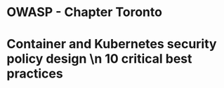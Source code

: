 # OWASP - Chapter Toronto
# Container and Kubernetes security policy design \n 10 critical best practices